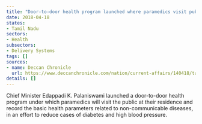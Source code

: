 ```yaml
---
title: "Door-to-door health program launched where paramedics visit public at their residence"
date: 2018-04-18
states:
- Tamil Nadu
sectors:
- Health
subsectors:
- Delivery Systems
tags: []
sources:
- name: Deccan Chronicle
  url: https://www.deccanchronicle.com/nation/current-affairs/140418/tamil-nadu-cm-edappadi-k-palaniswami-launches-new-health-programme.html
details: []
---
```


Chief Minister Edappadi K. Palaniswami launched a door-to-door health program under which paramedics will visit the public at their residence and record the basic health parameters related to non-communicable diseases, in an effort to reduce cases of diabetes and high blood pressure.
